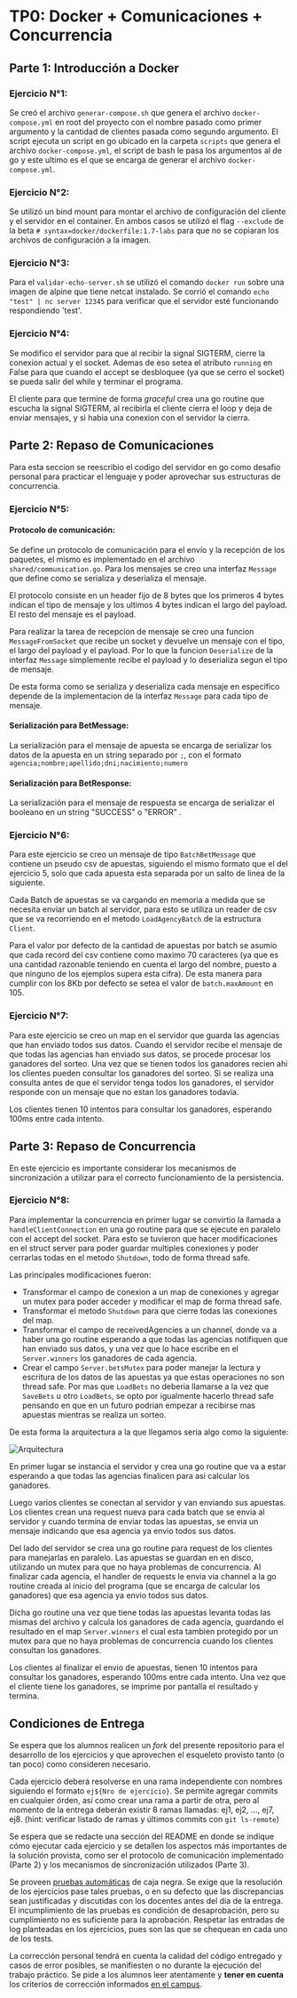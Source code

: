 # TP0: Docker + Comunicaciones + Concurrencia

## Parte 1: Introducción a Docker

### Ejercicio N°1:

Se creó el archivo `generar-compose.sh` que genera el archivo `docker-compose.yml` en root del proyecto con el nombre pasado como primer argumento y la cantidad de clientes pasada como segundo argumento. El script ejecuta un script en go ubicado en la carpeta `scripts` que genera el archivo `docker-compose.yml`, el script de bash le pasa los argumentos al de go y este ultimo es el que se encarga de generar el archivo `docker-compose.yml`.

### Ejercicio N°2:

Se utilizó un bind mount para montar el archivo de configuración del cliente y el servidor en el container. En ambos casos se utilizó el flag `--exclude` de la beta `# syntax=docker/dockerfile:1.7-labs` para que no se copiaran los archivos de configuración a la imagen.

### Ejercicio N°3:

Para el `validar-echo-server.sh` se utilizó el comando `docker run` sobre una imagen de alpine que tiene netcat instalado. Se corrió el comando `echo "test" | nc server 12345` para verificar que el servidor esté funcionando respondiendo 'test'.

### Ejercicio N°4:

Se modifico el servidor para que al recibir la signal SIGTERM, cierre la conexion actual y el socket. Ademas de eso setea el atributo `running` en False para que cuando el accept se desbloquee (ya que se cerro el socket) se pueda salir del while y terminar el programa.

El cliente para que termine de forma _graceful_ crea una go routine que escucha la signal SIGTERM, al recibirla el cliente cierra el loop y deja de enviar mensajes, y si habia una conexion con el servidor la cierra.

## Parte 2: Repaso de Comunicaciones

Para esta seccion se reescribio el codigo del servidor en go como desafio personal para practicar el lenguaje y poder aprovechar sus estructuras de concurrencia.

### Ejercicio N°5:

#### Protocolo de comunicación:

Se define un protocolo de comunicación para el envío y la recepción de los paquetes, el mismo es implementado en el archivo `shared/communication.go`. Para los mensajes se creo una interfaz `Message` que define como se serializa y deserializa el mensaje.

El protocolo consiste en un header fijo de 8 bytes que los primeros 4 bytes indican el tipo de mensaje y los ultimos 4 bytes indican el largo del payload. El resto del mensaje es el payload.

Para realizar la tarea de recepcion de mensaje se creo una funcion `MessageFromSocket` que recibe un socket y devuelve un mensaje con el tipo, el largo del payload y el payload. Por lo que la funcion `Deserialize` de la interfaz `Message` simplemente recibe el payload y lo deserializa segun el tipo de mensaje.

De esta forma como se serializa y deserializa cada mensaje en especifico depende de la implementacion de la interfaz `Message` para cada tipo de mensaje.

#### Serialización para BetMessage:

La serialización para el mensaje de apuesta se encarga de serializar los datos de la apuesta en un string separado por `;`, con el formato `agencia;nombre;apellido;dni;nacimiento;numero`

#### Serialización para BetResponse:

La serialización para el mensaje de respuesta se encarga de serializar el booleano en un string "SUCCESS" o "ERROR" .

### Ejercicio N°6:

Para este ejercicio se creo un mensaje de tipo `BatchBetMessage` que contiene un pseudo csv de apuestas, siguiendo el mismo formato que el del ejercicio 5, solo que cada apuesta esta separada por un salto de linea de la siguiente.

Cada Batch de apuestas se va cargando en memoria a medida que se necesita enviar un batch al servidor, para esto se utiliza un reader de csv que se va recorriendo en el metodo `LoadAgencyBatch` de la estructura `Client`.

Para el valor por defecto de la cantidad de apuestas por batch se asumio que cada record del csv contiene como maximo 70 caracteres (ya que es una cantidad razonable teniendo en cuenta el largo del nombre, puesto a que ninguno de los ejemplos supera esta cifra). De esta manera para cumplir con los 8Kb por defecto se setea el valor de `batch.maxAmount` en 105.

### Ejercicio N°7:

Para este ejercicio se creo un map en el servidor que guarda las agencias que han enviado todos sus datos. Cuando el servidor recibe el mensaje de que todas las agencias han enviado sus datos, se procede procesar los ganadores del sorteo. Una vez que se tienen todos los ganadores recien ahi los clientes pueden consultar los ganadores del sorteo. Si se realiza una consulta antes de que el servidor tenga todos los ganadores, el servidor responde con un mensaje que no estan los ganadores todavia.

Los clientes tienen 10 intentos para consultar los ganadores, esperando 100ms entre cada intento.

## Parte 3: Repaso de Concurrencia

En este ejercicio es importante considerar los mecanismos de sincronización a utilizar para el correcto funcionamiento de la persistencia.

### Ejercicio N°8:

Para implementar la concurrencia en primer lugar se convirtio la llamada a `handleClientConnection` en una go routine para que se ejecute en paralelo con el accept del socket. Para esto se tuvieron que hacer modificaciones en el struct server para poder guardar multiples conexiones y poder cerrarlas todas en el metodo `Shutdown`, todo de forma thread safe.

Las principales modificaciones fueron:

- Transformar el campo de conexion a un map de conexiones y agregar un mutex para poder acceder y modificar el map de forma thread safe.
- Transformar el metodo `Shutdown` para que cierre todas las conexiones del map.
- Transformar el campo de receivedAgencies a un channel, donde va a haber una go routine esperando a que todas las agencias notifiquen que han enviado sus datos, y una vez que lo hace escribe en el `Server.winners` los ganadores de cada agencia.
- Crear el campo `Server.betsMutex` para poder manejar la lectura y escritura de los datos de las apuestas ya que estas operaciones no son thread safe. Por mas que `LoadBets` no deberia llamarse a la vez que `SaveBets` u otro `LoadBets`, se opto por igualmente hacerlo thread safe pensando en que en un futuro podrian empezar a recibirse mas apuestas mientras se realiza un sorteo.

De esta forma la arquitectura a la que llegamos seria algo como la siguiente:

![Arquitectura](arquitectura.png)

En primer lugar se instancia el servidor y crea una go routine que va a estar esperando a que todas las agencias finalicen para asi calcular los ganadores.

Luego varios clientes se conectan al servidor y van enviando sus apuestas. Los clientes crean una request nueva para cada batch que se envia al servidor y cuando termina de enviar todas las apuestas, se envia un mensaje indicando que esa agencia ya envio todos sus datos.

Del lado del servidor se crea una go routine para request de los clientes para manejarlas en paralelo. Las apuestas se guardan en en disco, utilizando un mutex para que no haya problemas de concurrencia. Al finalizar cada agencia, el handler de requests le envia via channel a la go routine creada al inicio del programa (que se encarga de calcular los ganadores) que esa agencia ya envio todos sus datos.

Dicha go routine una vez que tiene todas las apuestas levanta todas las mismas del archivo y calcula los ganadores de cada agencia, guardando el resultado en el map `Server.winners` el cual esta tambien protegido por un mutex para que no haya problemas de concurrencia cuando los clientes consultan los ganadores.

Los clientes al finalizar el envio de apuestas, tienen 10 intentos para consultar los ganadores, esperando 100ms entre cada intento. Una vez que el cliente tiene los ganadores, se imprime por pantalla el resultado y termina.

## Condiciones de Entrega

Se espera que los alumnos realicen un _fork_ del presente repositorio para el desarrollo de los ejercicios y que aprovechen el esqueleto provisto tanto (o tan poco) como consideren necesario.

Cada ejercicio deberá resolverse en una rama independiente con nombres siguiendo el formato `ej${Nro de ejercicio}`. Se permite agregar commits en cualquier órden, así como crear una rama a partir de otra, pero al momento de la entrega deberán existir 8 ramas llamadas: ej1, ej2, ..., ej7, ej8.
(hint: verificar listado de ramas y últimos commits con `git ls-remote`)

Se espera que se redacte una sección del README en donde se indique cómo ejecutar cada ejercicio y se detallen los aspectos más importantes de la solución provista, como ser el protocolo de comunicación implementado (Parte 2) y los mecanismos de sincronización utilizados (Parte 3).

Se proveen [pruebas automáticas](https://github.com/7574-sistemas-distribuidos/tp0-tests) de caja negra. Se exige que la resolución de los ejercicios pase tales pruebas, o en su defecto que las discrepancias sean justificadas y discutidas con los docentes antes del día de la entrega. El incumplimiento de las pruebas es condición de desaprobación, pero su cumplimiento no es suficiente para la aprobación. Respetar las entradas de log planteadas en los ejercicios, pues son las que se chequean en cada uno de los tests.

La corrección personal tendrá en cuenta la calidad del código entregado y casos de error posibles, se manifiesten o no durante la ejecución del trabajo práctico. Se pide a los alumnos leer atentamente y **tener en cuenta** los criterios de corrección informados [en el campus](https://campusgrado.fi.uba.ar/mod/page/view.php?id=73393).
